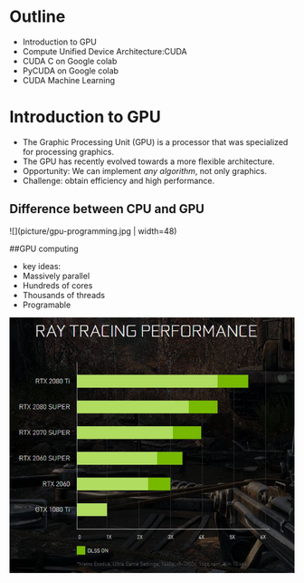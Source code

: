 # Outline
- Introduction to GPU
- Compute Unified Device Architecture:CUDA
- CUDA C on Google colab
- PyCUDA on Google colab
- CUDA Machine Learning

# Introduction to GPU
- The Graphic Processing Unit (GPU) is a processor that was specialized for processing graphics.
- The GPU has recently evolved towards a more flexible architecture.
- Opportunity: We can implement *any algorithm*, not only graphics.
- Challenge: obtain efficiency and high performance.
## Difference between CPU and GPU
![](picture/gpu-programming.jpg | width=48)

##GPU computing 
- key ideas:
- Massively parallel
- Hundreds of cores
- Thousands of threads
- Programable

![](picture/rtx.JPG)
